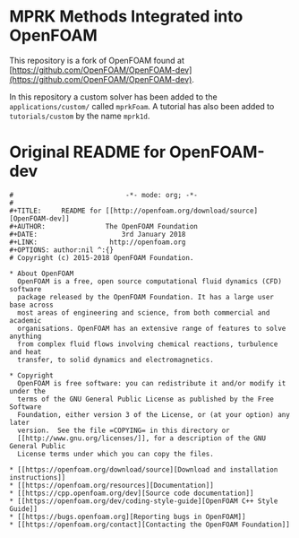 MPRK Methods Integrated into OpenFOAM
=====================================
This repository is a fork of OpenFOAM found at [https://github.com/OpenFOAM/OpenFOAM-dev](https://github.com/OpenFOAM/OpenFOAM-dev).

In this repository a custom solver has been added to the `applications/custom/` called `mprkFoam`. A tutorial has also been added to `tutorials/custom` by the name `mprk1d`.

Original README for OpenFOAM-dev
===============================================================
```text
#                            -*- mode: org; -*-
#
#+TITLE:     README for [[http://openfoam.org/download/source][OpenFOAM-dev]]
#+AUTHOR:               The OpenFOAM Foundation
#+DATE:                     3rd January 2018
#+LINK:                  http://openfoam.org
#+OPTIONS: author:nil ^:{}
# Copyright (c) 2015-2018 OpenFOAM Foundation.

* About OpenFOAM
  OpenFOAM is a free, open source computational fluid dynamics (CFD) software
  package released by the OpenFOAM Foundation. It has a large user base across
  most areas of engineering and science, from both commercial and academic
  organisations. OpenFOAM has an extensive range of features to solve anything
  from complex fluid flows involving chemical reactions, turbulence and heat
  transfer, to solid dynamics and electromagnetics.

* Copyright
  OpenFOAM is free software: you can redistribute it and/or modify it under the
  terms of the GNU General Public License as published by the Free Software
  Foundation, either version 3 of the License, or (at your option) any later
  version.  See the file =COPYING= in this directory or
  [[http://www.gnu.org/licenses/]], for a description of the GNU General Public
  License terms under which you can copy the files.

* [[https://openfoam.org/download/source][Download and installation instructions]]
* [[https://openfoam.org/resources][Documentation]]
* [[https://cpp.openfoam.org/dev][Source code documentation]]
* [[https://openfoam.org/dev/coding-style-guide][OpenFOAM C++ Style Guide]]
* [[https://bugs.openfoam.org][Reporting bugs in OpenFOAM]]
* [[https://openfoam.org/contact][Contacting the OpenFOAM Foundation]]
```
